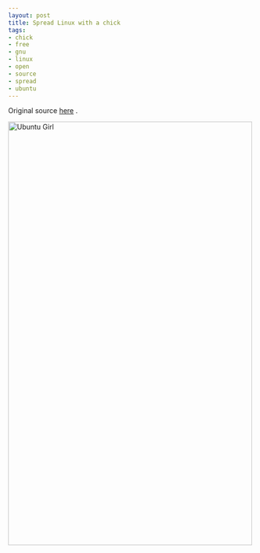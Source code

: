 ```yaml
--- 
layout: post
title: Spread Linux with a chick
tags: 
- chick
- free
- gnu
- linux
- open
- source
- spread
- ubuntu
---
```

Original source <a title="Click and go! Wohooo!" href="http://florchakh.com/2007/08/15/ubuntu-girl-spread-the-linux-with-a-chick.html" target="_self">here</a> .

<a href="http://www.ubuntu.com" class="image">
<img class="alignnone size-full wp-image-213 alignleft" src="{{ site.url }}/images/2008/05/ubuntu-girl.jpg" alt="Ubuntu Girl" width="498" height="863" />
</a>
